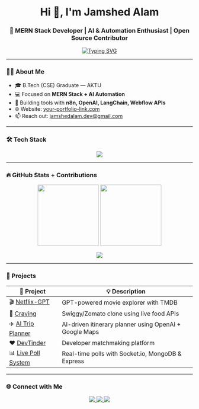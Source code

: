 <h1 align="center">Hi 👋, I'm Jamshed Alam</h1>
<h3 align="center">🚀 MERN Stack Developer | AI & Automation Enthusiast | Open Source Contributor</h3>

<p align="center">
  <a href="https://github.com/jamshedalam">
    <img src="https://readme-typing-svg.herokuapp.com?font=Fira+Code&size=22&duration=2000&color=36BCF7&center=true&vCenter=true&lines=Full-Stack+Developer;Automation+%7C+n8n+%7C+Langchain;Building+AI+apps+for+real+problems;Clean+%26+Performant+Code+Lover" alt="Typing SVG" />
  </a>
</p>

---

### 🧑‍🎓 About Me

- 🎓 B.Tech (CSE) Graduate — AKTU  
- 💻 Focused on **MERN Stack + AI Automation**  
- 🤖 Building tools with **n8n, OpenAI, LangChain, Webflow APIs**  
- 🌐 Website: [your-portfolio-link.com](https://your-portfolio-link.com)  
- 📫 Reach out: [jamshedalam.dev@gmail.com](mailto:jamshedalam.dev@gmail.com)

---

### 🛠️ Tech Stack

<p align="center">
  <img src="https://skillicons.dev/icons?i=js,ts,react,next,nodejs,express,mongodb,tailwind,redux,git,vercel,figma,python,vscode" />
</p>

---

### 🔥 GitHub Stats + Contributions

<p align="center">
  <img src="https://github-readme-stats.vercel.app/api?username=jamshedalam&show_icons=true&theme=dark&hide_border=true" height="165" />
  <img src="https://github-readme-streak-stats.herokuapp.com?user=jamshedalam&theme=dark&hide_border=true" height="165" />
</p>

<p align="center">
  <img src="https://github-readme-activity-graph.vercel.app/graph?username=jamshedalam&theme=react-dark&area=true&hide_border=true" />
</p>

---

### 🚀 Projects

| 🔹 Project | 💡 Description |
|-----------|----------------|
| 🎬 [Netflix-GPT](https://github.com/jamshedalam/netflix-gpt) | GPT-powered movie explorer with TMDB |
| 🍴 [Craving](https://github.com/jamshedalam/craving) | Swiggy/Zomato clone using live food APIs |
| ✈️ [AI Trip Planner](https://github.com/jamshedalam/ai-trip-planner) | AI-driven itinerary planner using OpenAI + Google Maps |
| ❤️ [DevTinder](https://github.com/jamshedalam/devtinder) | Developer matchmaking platform |
| 📊 [Live Poll System](https://github.com/jamshedalam/poll-system) | Real-time polls with Socket.io, MongoDB & Express |

---

### 🌐 Connect with Me

<p align="center">
  <a href="https://linkedin.com/in/jamshedalam" target="_blank">
    <img src="https://img.shields.io/badge/LinkedIn-0A66C2?style=for-the-badge&logo=linkedin&logoColor=white" />
  </a>
  <a href="mailto:jamshedalam.dev@gmail.com">
    <img src="https://img.shields.io/badge/Gmail-D44638?style=for-the-badge&logo=gmail&logoColor=white" />
  </a>
  <a href="https://your-portfolio-link.com" target="_blank">
    <img src="https://img.shields.io/badge/Portfolio-121212?style=for-the-badge&logo=webflow&logoColor=white" />
  </a>
</p>
